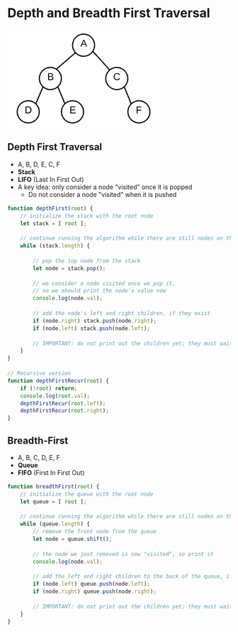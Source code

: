 # Depth and Breadth First Traversal

![Current Tree](inorder-preorder-postorder-notes-graph_a.png)

## **Depth First Traversal**
* A, B, D, E, C, F
* **Stack**
* **LIFO** (Last In First Out)
* A key idea: only consider a node "visited" once it is popped
    * Do not consider a node "visited" when it is pushed

```javascript
function depthFirst(root) {
    // initialize the stack with the root node
    let stack = [ root ];

    // continue running the algorithm while there are still nodes on the stack
    while (stack.length) {

        // pop the top node from the stack
        let node = stack.pop();

        // we consider a node visited once we pop it,
        // so we should print the node's value now
        console.log(node.val);

        // add the node's left and right children, if they exist
        if (node.right) stack.push(node.right);
        if (node.left) stack.push(node.left);

        // IMPORTANT: do not print out the children yet; they must wait their turn to be popped first
    }
}

// Recursive version
function depthFirstRecur(root) {
    if (!root) return;
    console.log(root.val);
    depthFirstRecur(root.left);
    depthFirstRecur(root.right);
}
```

## **Breadth-First**
* A, B, C, D, E, F
* **Queue**
* **FIFO** (First In First Out)

```javascript
function breadthFirst(root) {
    // initialize the queue with the root node
    let queue = [ root ];

    // continue running the algorithm while there are still nodes on the queue
    while (queue.length) {
        // remove the front node from the queue
        let node = queue.shift();

        // the node we just removed is now "visited", so print it
        console.log(node.val);

        // add the left and right children to the back of the queue, if they exist
        if (node.left) queue.push(node.left);
        if (node.right) queue.push(node.right);

        // IMPORTANT: do not print out the children yet; they must wait their turn to exit the front of the queue first
    }
}
```